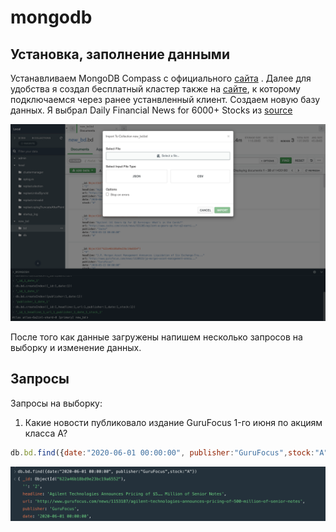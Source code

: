 # mongodb

## Установка, заполнение данными

Устанавливаем MongoDB Compass с официального [сайта](https://www.mongodb.com/try/download/community) . Далее для удобства я создал бесплатный кластер также на [сайте](https://www.mongodb.com/basics/clusters), к которому подключаемся через ранее устанвленный клиент. Создаем новую базу данных. Я выбрал Daily Financial News for 6000+ Stocks из [source](https://www.kaggle.com/miguelaenlle/massive-stock-news-analysis-db-for-nlpbacktests)

![](upload%20data.png)


После того как данные загружены напишем несколько запросов на выборку и изменение данных.

## Запросы

Запросы на выборку:
1) Какие новости публиковало издание GuruFocus 1-го июня по акциям класса А?
```javascript
db.bd.find({date:"2020-06-01 00:00:00", publisher:"GuruFocus",stock:"A"})
```
![result1](query1.png)

